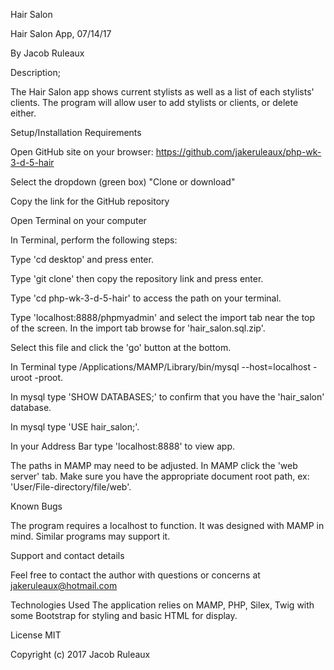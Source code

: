 Hair Salon

Hair Salon App, 07/14/17

By Jacob Ruleaux

Description;

The Hair Salon app shows current stylists as well as a list of each stylists' clients. The program will allow user to add stylists or clients, or delete either.

Setup/Installation Requirements

Open GitHub site on your browser: https://github.com/jakeruleaux/php-wk-3-d-5-hair

Select the dropdown (green box) "Clone or download"

Copy the link for the GitHub repository

Open Terminal on your computer

In Terminal, perform the following steps:

Type 'cd desktop' and press enter.

Type 'git clone' then copy the repository link and press enter.

Type 'cd php-wk-3-d-5-hair' to access the path on your terminal.

Type 'localhost:8888/phpmyadmin' and select the import tab near the top of the screen. In the import tab browse for 'hair_salon.sql.zip'.

Select this file and click the 'go' button at the bottom.

In Terminal type /Applications/MAMP/Library/bin/mysql --host=localhost -uroot -proot.

In mysql type 'SHOW DATABASES;' to confirm that you have the 'hair_salon' database.

In mysql type 'USE hair_salon;'.

In your Address Bar type 'localhost:8888' to view app.

The paths in MAMP may need to be adjusted. In MAMP click the 'web server' tab. Make sure you have the appropriate document root path, ex: 'User/File-directory/file/web'.

Known Bugs

The program requires a localhost to function. It was designed with MAMP in mind. Similar programs may support it.

Support and contact details

Feel free to contact the author with questions or concerns at jakeruleaux@hotmail.com

Technologies Used
The application relies on MAMP, PHP, Silex, Twig with some Bootstrap for styling and basic HTML for display.

License
MIT

Copyright (c) 2017 Jacob Ruleaux
